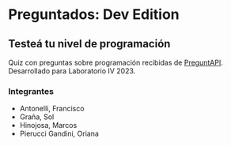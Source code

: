 # Preguntados: Dev Edition

## Testeá tu nivel de programación

Quiz con preguntas sobre programación recibidas de [PreguntAPI](https://github.com/gerardmorte/preguntapi). Desarrollado para Laboratorio IV 2023.

### Integrantes

- Antonelli, Francisco
- Graña, Sol
- Hinojosa, Marcos
- Pierucci Gandini, Oriana
